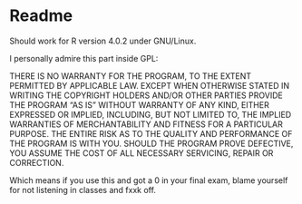 # Readme

Should work for R version 4.0.2 under GNU/Linux.

I personally admire this part inside GPL:

THERE IS NO WARRANTY FOR THE PROGRAM, TO THE EXTENT PERMITTED BY APPLICABLE LAW. EXCEPT WHEN OTHERWISE STATED IN WRITING THE COPYRIGHT HOLDERS AND/OR OTHER PARTIES PROVIDE THE PROGRAM “AS IS” WITHOUT WARRANTY OF ANY KIND, EITHER EXPRESSED OR IMPLIED, INCLUDING, BUT NOT LIMITED TO, THE IMPLIED WARRANTIES OF MERCHANTABILITY AND FITNESS FOR A PARTICULAR PURPOSE. THE ENTIRE RISK AS TO THE QUALITY AND PERFORMANCE OF THE PROGRAM IS WITH YOU. SHOULD THE PROGRAM PROVE DEFECTIVE, YOU ASSUME THE COST OF ALL NECESSARY SERVICING, REPAIR OR CORRECTION.

Which means if you use this and got a 0 in your final exam, blame yourself for not listening in classes and fxxk off.
